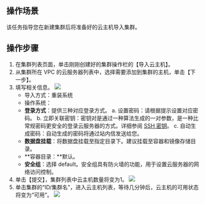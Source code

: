 ## 操作场景

该任务指导您在新建集群后将准备好的云主机导入集群。

## 操作步骤

1. 在集群列表页面，单击刚刚创建好的集群操作栏的【导入云主机】。
2. 从集群所在 VPC 的云服务器列表中，选择需要添加到集群的主机，单击【下一步】。
3. 填写相关信息。
   ![](https://main.qcloudimg.com/raw/dfbd15122fff8df412c1f2a35466fc32.png)
   - 导入方式：重装系统
   - 操作系统：
   - **登录方式**：提供三种对应登录方式。
     a. 设置密码：请根据提示设置对应密码。
     b. 立即关联密钥：密钥对是通过一种算法生成的一对参数，是一种比常规密码更安全的登录云服务器的方式。详细参阅 [SSH 密钥](https://cloud.tencent.com/document/product/213/6092?)。
     c. 自动生成密码：自动生成的密码将通过站内信发送给您。
   - **数据盘挂载**：将数据盘挂载至指定目录下。建议挂载至容器和镜像存储目录。	
   - **容器目录：**默认。
   - **安全组**：选择 default。安全组具有防火墙的功能，用于设置云服务器的网络访问控制。  
4. 单击【提交】，集群列表中云主机数量将变为1。
   ![](https://main.qcloudimg.com/raw/6cc5cee820d4d9c80aa292c889a1584e.png)
5. 单击集群的“ID/集群名”，进入云主机列表，等待几分钟后，云主机的可用状态将变为“可用”。
   ![](https://main.qcloudimg.com/raw/23dc9b3cd16424b614d705916ba59959.png)

   

   
